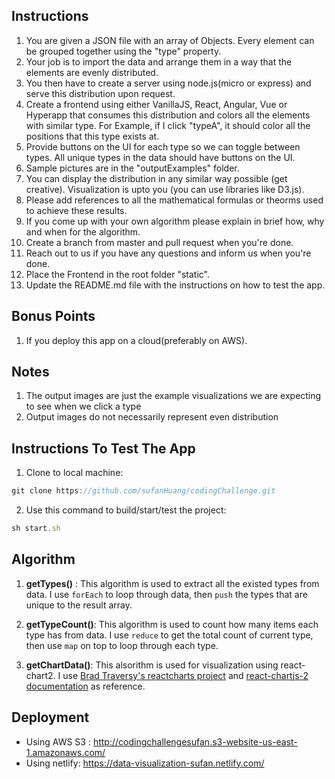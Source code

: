 ## Instructions
1) You are given a JSON file with an array of Objects. Every element can be grouped together using the "type" property.
2) Your job is to import the data and arrange them in a way that the elements are evenly distributed.
3) You then have to create a server using node.js(micro or express) and serve this distribution upon request.
4) Create a frontend using either VanillaJS, React, Angular, Vue or Hyperapp that consumes this distribution and colors all the elements with similar type. For Example, if I click "typeA", it should color all the positions that this type exists at.
5) Provide buttons on the UI for each type so we can toggle between types. All unique types in the data should have buttons on the UI.
6) Sample pictures are in the "outputExamples" folder.
7) You can display the distribution in any similar way possible (get creative). Visualization is upto you (you can use libraries like D3.js).
8) Please add references to all the mathematical formulas or theorms used to achieve these results.
9) If you come up with your own algorithm please explain in brief how, why and when for the algorithm.
10) Create a branch from master and pull request when you're done.
11) Reach out to us if you have any questions and inform us when you're done.
12) Place the Frontend in the root folder "static".
13) Update the README.md file with the instructions on how to test the app.

## Bonus Points
1) If you deploy this app on a cloud(preferably on AWS).

## Notes
1) The output images are just the example visualizations we are expecting to see when we click a type
2) Output images do not necessarily represent even distribution

## Instructions To Test The App
1. Clone to local machine:
````javascript
git clone https://github.com/sufanHuang/codingChallenge.git
````
2. Use this command to build/start/test the project:
````javascript
sh start.sh
````

## Algorithm 

1. __getTypes()__ : This algorithm is used to extract all the existed types from data.  I use ````forEach````
  to loop through data, then ````push```` the types that are unique to the result array.
  
2. __getTypeCount()__: This algorithm is used to count how many items each type has from data. I use ````reduce````
  to get the total count of current type, then use ````map```` on top to loop through each type.
 
3. __getChartData()__: This alsorithm is used for visualization using react-chart2. I use [Brad Traversy's reactcharts project](https://github.com/bradtraversy/reactcharts/blob/master/src/components/Chart.js)
   and [react-chartjs-2 documentation](https://www.npmjs.com/package/react-chartjs-2) as reference.
   
## Deployment
* Using AWS S3 : http://codingchallengesufan.s3-website-us-east-1.amazonaws.com/
* Using netlify: https://data-visualization-sufan.netlify.com/
